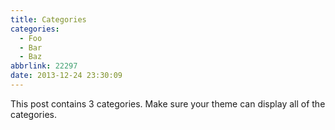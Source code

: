 ```yaml
---
title: Categories
categories:
  - Foo
  - Bar
  - Baz
abbrlink: 22297
date: 2013-12-24 23:30:09
---
```


This post contains 3 categories. Make sure your theme can display all of the categories.